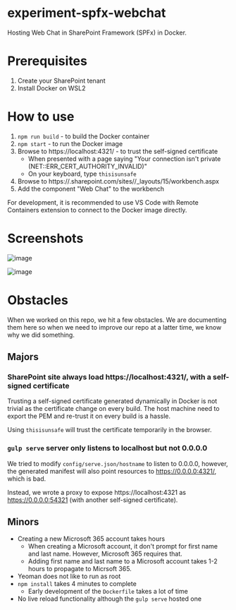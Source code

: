 # experiment-spfx-webchat

Hosting Web Chat in SharePoint Framework (SPFx) in Docker.

# Prerequisites

1. Create your SharePoint tenant
1. Install Docker on WSL2

# How to use

1. `npm run build` - to build the Docker container
1. `npm start` - to run the Docker image
1. Browse to https://localhost:4321/ - to trust the self-signed certificate
   - When presented with a page saying "Your connection isn't private (NET::ERR_CERT_AUTHORITY_INVALID)"
   - On your keyboard, type `thisisunsafe`
1. Browse to https://<your-sharepoint>.sharepoint.com/sites/<your-site>/_layouts/15/workbench.aspx
1. Add the component "Web Chat" to the workbench

For development, it is recommended to use VS Code with Remote Containers extension to connect to the Docker image directly.

# Screenshots

![image](https://user-images.githubusercontent.com/1622400/183159245-2faa7d50-5cab-4e34-8c85-a6c0b101e708.png)

![image](https://user-images.githubusercontent.com/1622400/183159262-fafe1bd1-1f38-4da6-8918-96f62fd03dcd.png)

# Obstacles

When we worked on this repo, we hit a few obstacles. We are documenting them here so when we need to improve our repo at a latter time, we know why we did something.

## Majors

### SharePoint site always load https://localhost:4321/, with a self-signed certificate

Trusting a self-signed certificate generated dynamically in Docker is not trivial as the certificate change on every build. The host machine need to export the PEM and re-trust it on every build is a hassle.

Using `thisisunsafe` will trust the certificate temporarily in the browser.

### `gulp serve` server only listens to localhost but not 0.0.0.0

We tried to modify `config/serve.json/hostname` to listen to 0.0.0.0, however, the generated manifest will also point resources to https://0.0.0.0:4321/, which is bad.

Instead, we wrote a proxy to expose https://localhost:4321 as https://0.0.0.0:54321 (with another self-signed certificate).

## Minors

- Creating a new Microsoft 365 account takes hours
   - When creating a Microsoft account, it don't prompt for first name and last name. However, Microsoft 365 requires that.
   - Adding first name and last name to a Microsoft account takes 1-2 hours to propagate to Micrsoft 365.
- Yeoman does not like to run as root
- `npm install` takes 4 minutes to complete
   - Early development of the `Dockerfile` takes a lot of time
- No live reload functionality although the `gulp serve` hosted one
